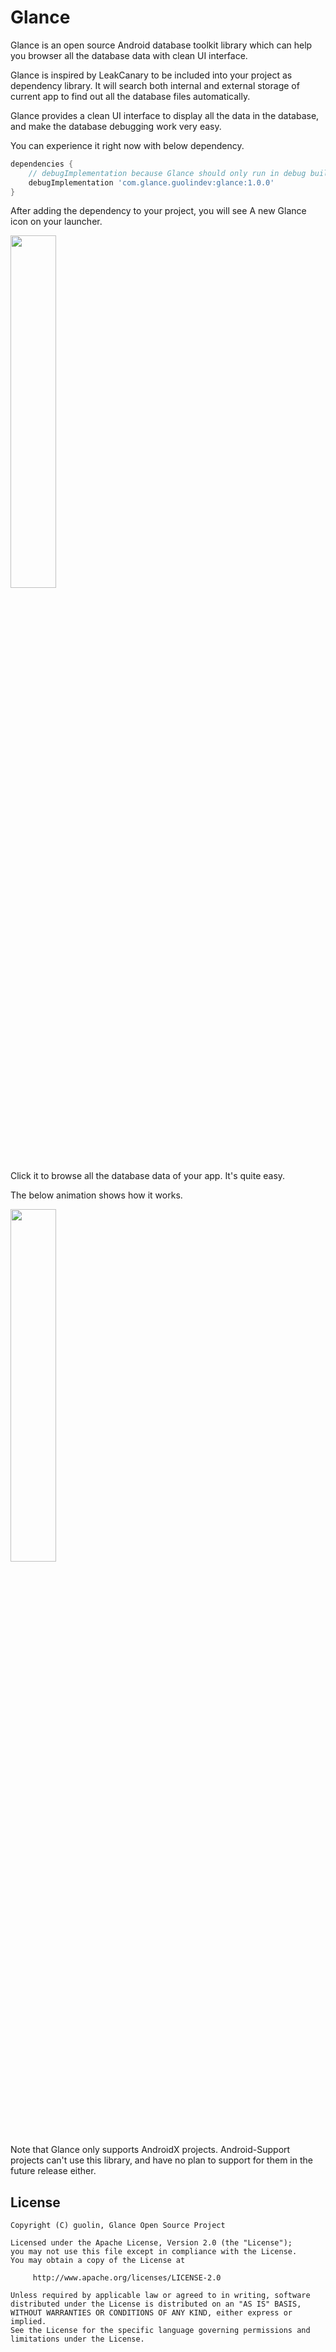 # Glance

Glance is an open source Android database toolkit library which can help you browser all the database data with clean UI interface.

Glance is inspired by LeakCanary to be included into your project as dependency library. It will search both internal and external storage of current app to find out all the database files automatically.

Glance provides a clean UI interface to display all the data in the database, and make the database debugging work very easy.

You can experience it right now with below dependency.

```groovy
dependencies {
    // debugImplementation because Glance should only run in debug builds.
    debugImplementation 'com.glance.guolindev:glance:1.0.0'
}
```

After adding the dependency to your project, you will see A new Glance icon on your launcher.

<img src="screenshots/1.png" width="38%" />

Click it to browse all the database data of your app. It's quite easy.

The below animation shows how it works.

<img src="screenshots/2.gif" width="38%" />

Note that Glance only supports AndroidX projects. Android-Support projects can't use this library, and have no plan to support for them in the future release either.

## License

```
Copyright (C) guolin, Glance Open Source Project

Licensed under the Apache License, Version 2.0 (the "License");
you may not use this file except in compliance with the License.
You may obtain a copy of the License at

     http://www.apache.org/licenses/LICENSE-2.0

Unless required by applicable law or agreed to in writing, software
distributed under the License is distributed on an "AS IS" BASIS,
WITHOUT WARRANTIES OR CONDITIONS OF ANY KIND, either express or implied.
See the License for the specific language governing permissions and
limitations under the License.
```

